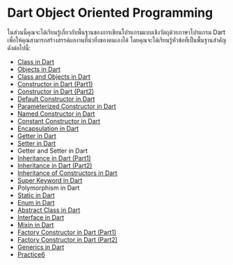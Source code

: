 # Dart Object Oriented Programming
ในส่วนนี้คุณจะได้เรียนรู้เกี่ยวกับพื้นฐานของการเขียนโปรแกรมแบบเชิงวัตถุด้วยภาษาโปรแกรม Dart เพื่อให้คุณสามารถสร้างสรรค์ผลงานที่น่าทึ่งของตนเองได้ โดยคุณจะได้เรียนรู้หัวข้อที่เป็นพื้นฐานสำคัญดังต่อไปนี้:

- [Class in Dart](https://github.com/soonklang/dart-tutorial/blob/main/6.%20OOP%20In%20Dart/Class%20in%20Dart.md)
- [Objects in Dart](https://github.com/soonklang/dart-tutorial/blob/main/6.%20OOP%20In%20Dart/Object%20in%20dart.md)
- [Class and Objects in Dart](https://github.com/soonklang/dart-tutorial/blob/main/6.%20OOP%20In%20Dart/Class%20and%20Objects%20in%20Dart.md)
- [Constructor in Dart (Part1)](https://github.com/soonklang/dart-tutorial/blob/main/6.%20OOP%20In%20Dart/Constructor%20in%20Dart%20(Part%201).md)
- [Constructor in Dart (Part2)](https://github.com/soonklang/dart-tutorial/blob/main/6.%20OOP%20In%20Dart/Constructor%20in%20Dart%20(Part%202).md)
- [Default Constructor in Dart](https://github.com/soonklang/dart-tutorial/blob/main/6.%20OOP%20In%20Dart/Default%20Constructor%20in%20Dart.md)
- [Parameterized Constructor in Dart](https://github.com/soonklang/dart-tutorial/blob/main/6.%20OOP%20In%20Dart/Parameterized%20Constructor%20in%20Dart.md)
- [Named Constructor in Dart](https://github.com/soonklang/dart-tutorial/blob/main/6.%20OOP%20In%20Dart/Named%20Constructor%20in%20Dart.md)
- [Constant Constructor in Dart](https://github.com/soonklang/dart-tutorial/blob/main/6.%20OOP%20In%20Dart/Constant%20Constructor%20in%20Dart.md)
- [Encapsulation in Dart](https://github.com/soonklang/dart-tutorial/blob/main/6.%20OOP%20In%20Dart/ENCAPSULATION%20IN%20DART.md)
- [Getter in Dart](https://github.com/soonklang/dart-tutorial/blob/main/6.%20OOP%20In%20Dart/GETTER%20IN%20DART.md)
- [Setter in Dart](https://github.com/soonklang/dart-tutorial/blob/main/6.%20OOP%20In%20Dart/setter%20in%20Dart.md)
- Getter and Setter in Dart
- [Inheritance in Dart (Part1)](https://github.com/soonklang/dart-tutorial/blob/main/6.%20OOP%20In%20Dart/Inheritance%20in%20Dart(start-ex3).md)
- [Inheritance in Dart (Part2)](https://github.com/soonklang/dart-tutorial/blob/main/6.%20OOP%20In%20Dart/Inheritance%20in%20Dart%20(ex3-end).md)
- [Inheritance of Constructors in Dart](https://github.com/soonklang/dart-tutorial/blob/main/6.%20OOP%20In%20Dart/Inheritance%20Of%20Constructor%20in%20Dart.md)
- [Super Keyword in Dart](https://github.com/soonklang/dart-tutorial/blob/main/6.%20OOP%20In%20Dart/Super%20Keyword%20in%20Dart.md)
- Polymorphism in Dart
- [Static in Dart](https://github.com/soonklang/dart-tutorial/blob/90c17fee57f597b8416d6fe9babbcc3c54c74ebb/6.%20OOP%20In%20Dart/Static%20in%20Dart.md)
- [Enum in Dart](https://github.com/soonklang/dart-tutorial/blob/main/6.%20OOP%20In%20Dart/Enum%20in%20Dart.md)
- [Abstract Class in Dart](https://github.com/soonklang/dart-tutorial/blob/main/6.%20OOP%20In%20Dart/Abstract%20Classes%20in%20Dart.md)
- [Interface in Dart](https://github.com/soonklang/dart-tutorial/blob/main/6.%20OOP%20In%20Dart/Interface%20in%20Dart.md)
- [Mixin in Dart](https://github.com/soonklang/dart-tutorial/blob/main/6.%20OOP%20In%20Dart/Mixin%20in%20dart.md)
- [Factory Constructor in Dart (Part1)](https://github.com/soonklang/dart-tutorial/blob/main/6.%20OOP%20In%20Dart/Factory%20Constructor%20in%20Dart%20(factory).md)
- [Factory Constructor in Dart (Part2)](https://github.com/soonklang/dart-tutorial/blob/main/6.%20OOP%20In%20Dart/factory%20constructor%20in%20dart%20(singleton).md)
- [Generics in Dart](https://github.com/soonklang/dart-tutorial/blob/main/6.%20OOP%20In%20Dart/Generics%20in%20Dart.md)
- [Practice6](https://github.com/soonklang/dart-tutorial/blob/main/6.%20OOP%20In%20Dart/Practice6.md)
